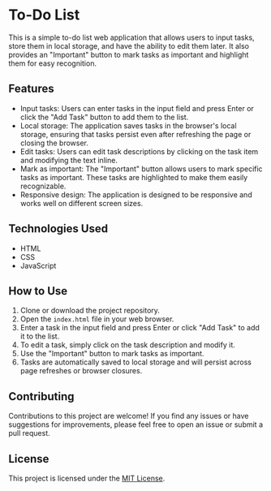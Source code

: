# To-Do List

This is a simple to-do list web application that allows users to input tasks, store them in local storage, and have the ability to edit them later. It also provides an "Important" button to mark tasks as important and highlight them for easy recognition.

## Features

- Input tasks: Users can enter tasks in the input field and press Enter or click the "Add Task" button to add them to the list.
- Local storage: The application saves tasks in the browser's local storage, ensuring that tasks persist even after refreshing the page or closing the browser.
- Edit tasks: Users can edit task descriptions by clicking on the task item and modifying the text inline.
- Mark as important: The "Important" button allows users to mark specific tasks as important. These tasks are highlighted to make them easily recognizable.
- Responsive design: The application is designed to be responsive and works well on different screen sizes.

## Technologies Used

- HTML
- CSS
- JavaScript

## How to Use

1. Clone or download the project repository.
2. Open the `index.html` file in your web browser.
3. Enter a task in the input field and press Enter or click "Add Task" to add it to the list.
4. To edit a task, simply click on the task description and modify it.
5. Use the "Important" button to mark tasks as important.
6. Tasks are automatically saved to local storage and will persist across page refreshes or browser closures.

## Contributing

Contributions to this project are welcome! If you find any issues or have suggestions for improvements, please feel free to open an issue or submit a pull request.

## License

This project is licensed under the [MIT License](LICENSE).

